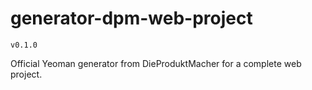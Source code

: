 # generator-dpm-web-project

`v0.1.0`

Official Yeoman generator from DieProduktMacher for a complete web project.
